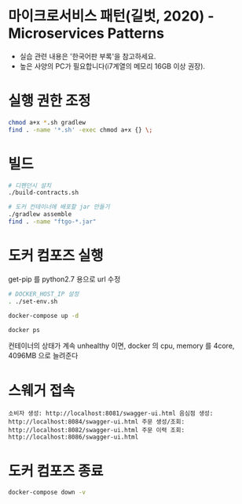 # 마이크로서비스 패턴(길벗, 2020) - Microservices Patterns

- 실습 관련 내용은 '한국어판 부록'을 참고하세요.
- 높은 사양의 PC가 필요합니다(i7계열의 메모리 16GB 이상 권장).


# 실행 권한 조정

```sh
chmod a+x *.sh gradlew
find . -name '*.sh' -exec chmod a+x {} \;
```

# 빌드

```sh
# 디펜던시 설치
./build-contracts.sh

# 도커 컨테이너에 배포할 jar 만들기
./gradlew assemble
find . -name "ftgo-*.jar"
```

# 도커 컴포즈 실행
get-pip 를 python2.7 용으로 url 수정

```sh
# DOCKER_HOST_IP 설정
. ./set-env.sh

docker-compose up -d

docker ps
```

컨테이너의 상태가 계속 unhealthy 이면, docker 의 cpu, memory 를 4core, 4096MB 으로 늘려준다

# 스웨거 접속
`
소비자 생성: http://localhost:8081/swagger-ui.html
음심점 생성: http://localhost:8084/swagger-ui.html
주문 생성/조회: http://localhost:8082/swagger-ui.html
주문 이력 조회: http://localhost:8086/swagger-ui.html
`

# 도커 컴포즈 종료
```sh
docker-compose down -v
```